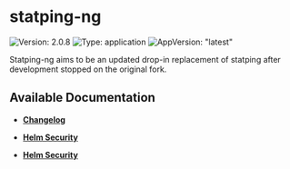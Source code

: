 # statping-ng

![Version: 2.0.8](https://img.shields.io/badge/Version-2.0.8-informational?style=flat-square) ![Type: application](https://img.shields.io/badge/Type-application-informational?style=flat-square) ![AppVersion: "latest"](https://img.shields.io/badge/AppVersion-"latest"-informational?style=flat-square)

Statping-ng aims to be an updated drop-in replacement of statping after development stopped on the original fork.

## Available Documentation

- [**Changelog**](CHANGELOG)

- [**Helm Security**](container-security)

- [**Helm Security**](helm-security)

